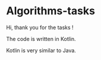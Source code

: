 # Algorithms-tasks
 Hi, thank you for the tasks !<p>
The code is written in Kotlin.<p>
Kotlin is very similar to Java. <p>
